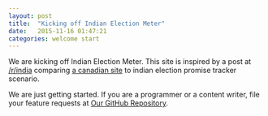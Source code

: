 ```yaml
---
layout: post
title:  "Kicking off Indian Election Meter"
date:   2015-11-16 01:47:21
categories: welcome start
---
```


We are kicking off Indian Election Meter. This site is inspired by a post at [/r/india][redditpost] comparing [a canadian site][canada] to indian election promise tracker scenario.

We are just getting started. If you are a programmer or a content writer, file your feature requests at [Our GitHub Repository][indianelectionmeter-gh].

[indianelectionmeter-gh]: https://github.com/reddit-india/indianelectionmeter.github.io
[indianelectionmeter]:    http://indianelectionmeter.in/
[redditpost]: https://np.reddit.com/r/india/comments/3sv4zi/we_need_a_website_for_tracking_the_promises_made/
[canada]: https://www.trudeaumetre.ca/